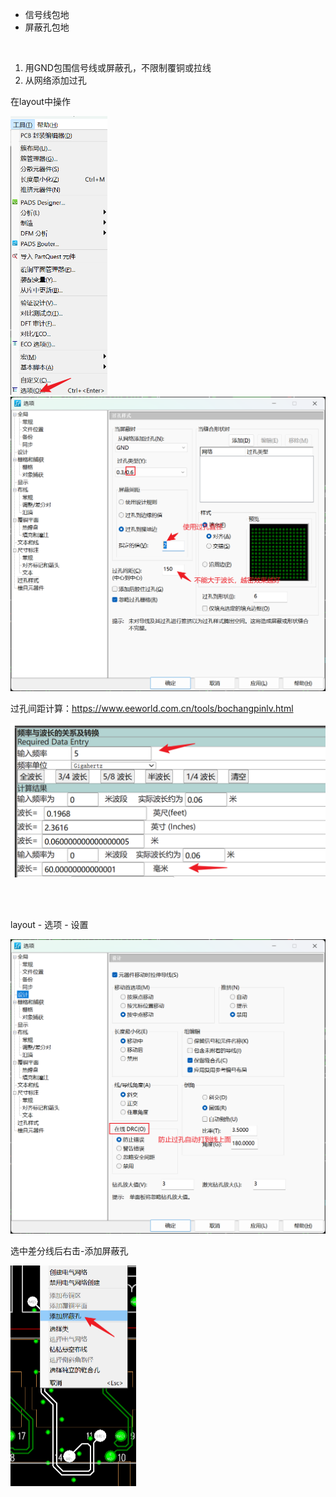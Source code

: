 - 信号线包地
- 屏蔽孔包地

<br/>

1. 用GND包围信号线或屏蔽孔，不限制覆铜或拉线
2. 从网络添加过孔

在layout中操作

<img src="pic/d2134608b0c2fe73e3971b89eab50848.png" alt="截图" style="zoom:50%;" />

<img src="pic/247c8b0825a27594973c070190730e90.png" alt="截图" style="zoom:50%;" />

过孔间距计算：https://www.eeworld.com.cn/tools/bochangpinlv.html

![截图](pic/909cee9e7ff4a59206d3c31a56baf087.png)

<br/>

<br/>

layout - 选项 - 设置

<img src="pic/faca417710fd7d774b4ebd8ab8057a82.png" alt="截图" style="zoom:50%;" />

选中差分线后右击-添加屏蔽孔

<img src="pic/5676d8f2e3428fe4ea0917e631352edd.png" alt="截图" style="zoom:50%;" />
